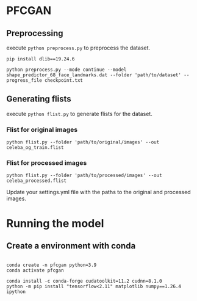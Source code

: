 # PFCGAN

## Preprocessing

execute `python preprocess.py` to preprocess the dataset.


```
pip install dlib==19.24.6

python preprocess.py --mode continue --model shape_predictor_68_face_landmarks.dat --folder 'path/to/dataset' --progress_file checkpoint.txt
```

## Generating flists

execute `python flist.py` to generate flists for the dataset.

### Flist for original images

```
python flist.py --folder 'path/to/original/images' --out celeba_og_train.flist 
```

### Flist for processed images
```
python flist.py --folder 'path/to/processed/images' --out celeba_processed.flist 
```

Update your settings.yml file with the paths to the original and processed images.

# Running the model

## Create a environment with conda

```

conda create -n pfcgan python=3.9
conda activate pfcgan

```

```
conda install -c conda-forge cudatoolkit=11.2 cudnn=8.1.0
python -m pip install "tensorflow<2.11" matplotlib numpy==1.26.4 ipython
```